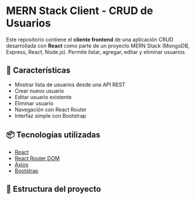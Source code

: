 # MERN Stack Client - CRUD de Usuarios

Este repositorio contiene el **cliente frontend** de una aplicación CRUD desarrollada con **React** como parte de un proyecto MERN Stack (MongoDB, Express, React, Node.js). Permite listar, agregar, editar y eliminar usuarios.

## 🚀 Características

- Mostrar lista de usuarios desde una API REST
- Crear nuevo usuario
- Editar usuario existente
- Eliminar usuario
- Navegación con React Router
- Interfaz simple con Bootstrap

## 📦 Tecnologías utilizadas

- [React](https://reactjs.org/)
- [React Router DOM](https://reactrouter.com/)
- [Axios](https://axios-http.com/)
- [Bootstrap](https://getbootstrap.com/)

## 📁 Estructura del proyecto

